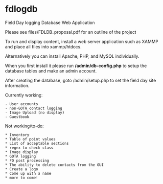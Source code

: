 # fdlogdb
Field Day logging Database Web Application

Please see files/FDLDB_proposal.pdf for an outline of the project

To run and display content, install a web server application such as XAMMP and place all files into xammp/htdocs.

Alternatively you can install Apache, PHP, and MySQL individually.

When you first install it please run **/admin/db-config.php** to setup the database tables and make an admin account.

After creating the database, goto /admin/setup.php to set the field day site information. 

Currently working:

	- User accounts
	- non-GOTA contact logging
	- Image Upload (no display)
	- Guestbook
	
Not working/to-do:

	* Inventory
	* Table of point values
	* List of acceptable sections
	* regex to check class
	* Image display
	* GOTA logging
	* FD post processing
	* The ability to delete contacts from the GUI
	* Create a logo
	* Come up with a name
	* more to come!
